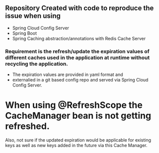 ## Repository Created with code to reproduce the issue when using
* Spring Cloud Config Server
* Spring Boot
* Spring Caching abstraction/annotations with Redis Cache Server

### Requirement is the refresh/update the expiration values of different caches used in the application at runtime without recycling the application.
* The expiration values are provided in yaml format and 
* externalied in a git based config repo   and served via Spring Cloud Config Server.

# When using @RefreshScope the CacheManager bean is not getting refreshed.

Also, not sure if the updated expiration would be applicable for existing keys as well
as new keys added in the future via this Cache Manager.
